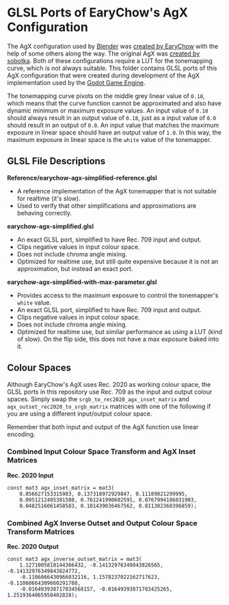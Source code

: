 # GLSL Ports of EaryChow's AgX Configuration
The AgX configuration used by [Blender](https://www.blender.org/) was [created by EaryChow](https://github.com/EaryChow/AgX) with the help of some others along the way. The original AgX was [created by sobotka](https://github.com/sobotka/AgX). Both of these configurations require a LUT for the tonemapping curve, which is not always suitable. This folder contains GLSL ports of this AgX configuration that were created during development of the AgX implementation used by the [Godot Game Engine](https://godotengine.org/).

The tonemapping curve pivots on the middle grey linear value of `0.18`, which means that the curve function cannot be approximated and also have dynamic minimum or maximum exposure values. An input value of `0.18` should always result in an output value of `0.18`, just as a input value of `0.0` should result in an output of `0.0`. An input value that matches the maximum exposure in linear space should have an output value of `1.0`. In this way, the maximum exposure in linear space is the `white` value of the tonemapper.

## GLSL File Descriptions
**Reference/earychow-agx-simplified-reference.glsl**
- A reference implementation of the AgX tonemapper that is not suitable for realtime (it's slow).
- Used to verify that other simplifications and approximations are behaving correctly.

**earychow-agx-simplified.glsl**
- An exact GLSL port, simplified to have Rec. 709 input and output.
- Clips negative values in input colour space.
- Does not include chroma angle mixing.
- Optimized for realtime use, but still quite expensive because it is not an approximation, but instead an exact port.

**earychow-agx-simplified-with-max-parameter.glsl**
- Provides access to the maximum exposure to control the tonemapper's `white` value.
- An exact GLSL port, simplified to have Rec. 709 input and output.
- Clips negative values in input colour space.
- Does not include chroma angle mixing.
- Optimized for realtime use, but similar performance as using a LUT (kind of slow). On the flip side, this does not have a max exposure baked into it.


## Colour Spaces
Although EaryChow's AgX uses Rec. 2020 as working colour space, the GLSL ports in this repository use Rec. 709 as the input and output colour spaces. Simply swap the `srgb_to_rec2020_agx_inset_matrix` and `agx_outset_rec2020_to_srgb_matrix` matrices with one of the following if you are using a different input/output colour space.

Remember that both input and output of the AgX function use linear encoding.

### Combined Input Colour Space Transform and AgX Inset Matrices
**Rec. 2020 Input**
```
const mat3 agx_inset_matrix = mat3(
	0.856627153315983, 0.137318972929847, 0.11189821299995,
	0.0951212405381588, 0.761241990602591, 0.0767994186031903,
	0.0482516061458583, 0.101439036467562, 0.811302368396859);
```

### Combined AgX Inverse Outset and Output Colour Space Transform Matrices
**Rec. 2020 Output**
```
const mat3 agx_inverse_outset_matrix = mat3(
	1.1271005818144366432, -0.14132976349843826565, -0.14132976349843824772,
	-0.1106066430966032116, 1.1578237022162717623, -0.11060664309660291788,
	-0.016493938717834568157, -0.01649393871783425265, 1.2519364065950402828);
```
